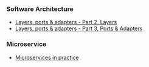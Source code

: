 ### Software Architecture

- [Layers, ports & adapters - Part 2, Layers](https://matthiasnoback.nl/2017/08/layers-ports-and-adapters-part-2-layers/)
- [Layers, ports & adapters - Part 3, Ports & Adapters](https://matthiasnoback.nl/2017/08/layers-ports-and-adapters-part-3-ports-and-adapters/)

### Microservice
- [Microservices in practice](https://dzone.com/articles/microservices-in-practice-1)

